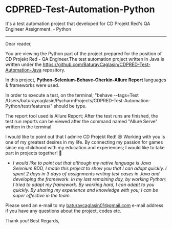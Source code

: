 # CDPRED-Test-Automation-Python
It's a test automation project that developed for CD Projekt Red's QA Engineer Assignment. - Python
********

Dear reader,

You are viewing the Python part of the project prepared for the position of CD Projekt Red - QA Engineer.The test automation project written in Java is written under the https://github.com/BaturayCaglasin/CDPRED-Test-Automation-Java repository.

In this project, **Python-Selenium-Behave-Gherkin-Allure Report** languages & frameworks were used.

In order to execute a test, on the terminal; "behave --tags=Test  /Users/baturaycaglasin/PycharmProjects/CDPRED-Test-Automation-Python/test/features/" should be type.

The report tool used is Allure Report; After the test runs are finished, the test run reports can be viewed after the command named "Allure Serve" written in the terminal.

I would like to point out that I admire CD Projekt Red! 😍 Working with you is one of my greatest desires in my life. By connecting my passion for games since my childhood with my education and experiences; I would like to take part in projects together! 🥳

* *I would like to point out that although my native language is Java Selenium BDD, I made this project to show you that I can adapt quickly. I spent 2 days in 3 days of assignments writing test cases in Java and developing the framework. In my last remaining day, by working Python; I tried to adapt my framework. By working hard, I can adapt to you quickly. By sharing my experience and knowledge with you; I can be super effective in the team.* 

Please send an e-mail to my baturaycaglasin01@gmail.com e-mail address if you have any questions about the project, codes etc.

Thank you! Best Regards,

